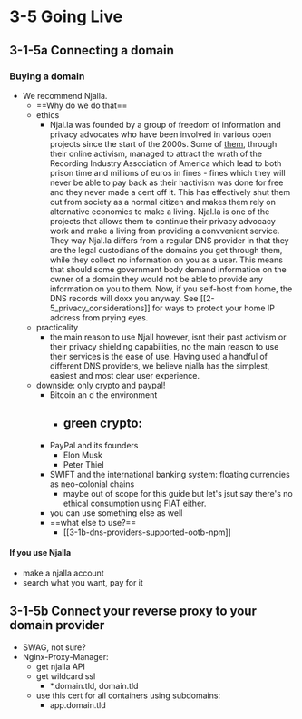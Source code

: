 # 3-5 Going Live

## 3-1-5a Connecting a domain
### Buying a domain
- We recommend Njalla.
	- ==Why do we do that==
	- ethics
		- Njal.la was founded by a group of freedom of information and privacy advocates who have been involved in various open projects since the start of the 2000s. Some of [them](https://en.wikipedia.org/wiki/Peter_Sunde), through their online activism, managed to attract the wrath of the Recording Industry Association of America which lead to both prison time and millions of euros in fines - fines which they will never be able to pay back as their hactivism was done for free and they never made a cent off it. This has effectively shut them out from society as a normal citizen and makes them rely on alternative economies to make a living. Njal.la is one of the projects that allows them to continue their privacy advocacy work and make a living from providing a convvenient service. They way Njal.la differs from a regular DNS provider in that they are the legal custodians of the domains you get through them, while they collect no information on you as a user. This means that should some government body demand information on the owner of a domain they would not be able to provide any information on you to them. Now, if you self-host from home, the DNS records will doxx you anyway. See [[2-5_privacy_considerations]] for ways to protect your home IP address from prying eyes. 
	- practicality
		- the main reason to use Njall however, isnt their past activism or their privacy shielding capabilities, no the main reason to use their services is the ease of use. Having used a handful of different DNS providers, we believe njalla has the simplest, easiest and most clear user experience.
	- downside: only crypto and paypal!
		- Bitcoin an d the environment
			- green crypto:
				- 
		- PayPal and its founders
			- Elon Musk
			- Peter Thiel
		- SWIFT and the international banking system: floating currencies as neo-colonial chains
			- maybe out of scope for this guide but let's jsut say there's no ethical consumption using FIAT either.
		- you can use something else as well
		- ==what else to use?==
			- [[3-1b-dns-providers-supported-ootb-npm]] 
#### If you use Njalla
- make a njalla account
- search what you want, pay for it

## 3-1-5b Connect your reverse proxy to your domain provider
- SWAG, not sure?
- Nginx-Proxy-Manager:
	- get njalla API
	- get wildcard ssl
		- *.domain.tld, domain.tld
	- use this cert for all containers using subdomains:
		- app.domain.tld
### 